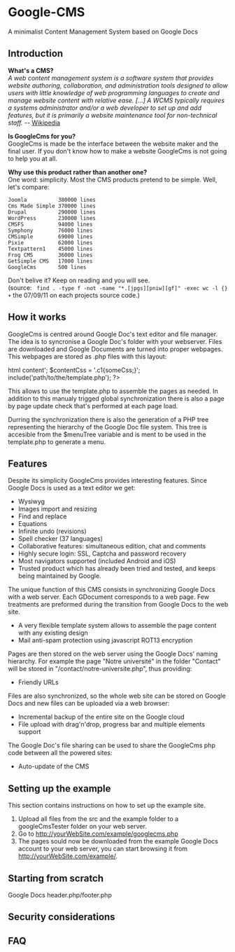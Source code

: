 **Google-CMS**
==============
A minimalist Content Management System based on Google Docs


Introduction
------------
**What's a CMS?**   
*A web content management system is a software system that provides website authoring, collaboration, and administration tools designed to allow users with little knowledge of web programming languages to create and manage website content with relative ease. [...] A WCMS typically requires a systems administrator and/or a web developer to set up and add features, but it is primarily a website maintenance tool for non-technical staff.* -- [Wikipedia](http://en.wikipedia.org/wiki/Web_content_management_system)

**Is GoogleCms for you?**   
GoogleCms is made be the interface between the website maker and the final user. If you don't know how to make a website GoogleCms is not going to help you at all.

**Why use this product rather than another one?**   
One word: simplicity. Most the CMS products pretend to be simple. Well, let's compare:

	Joomla			380000 lines
	Cms Made Simple	370000 lines
	Drupal			290000 lines
	WordPress		230000 lines
	CMSFS			94000 lines
	Symphony		76000 lines
	CMSimple		69000 lines
	Pixie			62000 lines
	Textpattern1	45000 lines
	Frog CMS		36000 lines
	GetSimple CMS	17000 lines
	GoogleCms		500 lines

Don't belive it? Keep on reading and you will see.   
(source: ` find . -type f -not -name "*.[jpgs][pniw][gf]" -exec wc -l {} +` the 07/09/11 on each projects source code.)


How it works
------------
GoogleCms is centred around Google Doc's text editor and file manager. The idea is to syncronise a Google Doc's folder with your webserver. Files are downloaded and Google Documents are turned into proper webpages. This webpages are stored as .php files with this layout:

<?php
    $contentHtml = '<h2 class="c1"><span>html content</span></h2>';
    $contentCss = '.c1{someCss;}';
    include('path/to/the/template.php');
?>

This allows to use the template.php to assemble the pages as needed. In addition to this manualy trigged global synchronization there is also a page by page update check that's performed at each page load.

Durring the synchronization there is also the generation of a PHP tree representing the hierarchy of the Google Doc file system. This tree is accesible from the $menuTree variable and is ment to be used in the template.php to generate a menu.


Features
--------
Despite its simplicity GoogleCms provides interesting features. Since Google Docs is used as a text editor we get:
  *  Wysiwyg
  *  Images import and resizing
  *  Find and replace
  *  Equations
  *  Infinite undo (revisions)
  *  Spell checker (37 languages)
  *  Collaborative features: simultaneous edition, chat and comments
  *  Highly secure login: SSL, Captcha and password recovery
  *  Most navigators supported (included Android and iOS)
  *  Trusted product which has already been tried and tested, and keeps being maintained by Google.

The unique function of this CMS consists in synchronizing Google Docs with a web server. Each GDocument corresponds to a web page. Few treatments are preformed during the transition from Google Docs to the web site.
  *  A very flexible template system allows to assemble the page content with any existing design
  *  Mail anti-spam protection using javascript ROT13 encryption

Pages are then stored on the web server using the Google Docs' naming hierarchy. For example the page "Notre université" in the folder "Contact" will be stored in "/contact/notre-universite.php", thus providing:
  *  Friendly URLs

Files are also synchronized, so the whole web site can be stored on Google Docs and new files can be uploaded via a web browser:
  *  Incremental backup of the entire site on the Google cloud
  *  File upload with drag'n'drop, progress bar and multiple elements support

The Google Doc's file sharing can be used to share the GoogleCms php code between all the powered sites:
  *  Auto-update of the CMS


Setting up the example
----------------------
This section contains instructions on how to set up the example site.
1) Upload all files from the src and the example folder to a googleCmsTester folder on your web server.
2) Go to http://yourWebSite.com/example/googlecms.php
3) The pages sould now be downloaded from the example Google Docs account to your web server, you can start browsing it from http://yourWebSite.com/example/.

Starting from scratch
---------------------
Google Docs
header.php/footer.php


Security considerations
-----------------------

FAQ
---